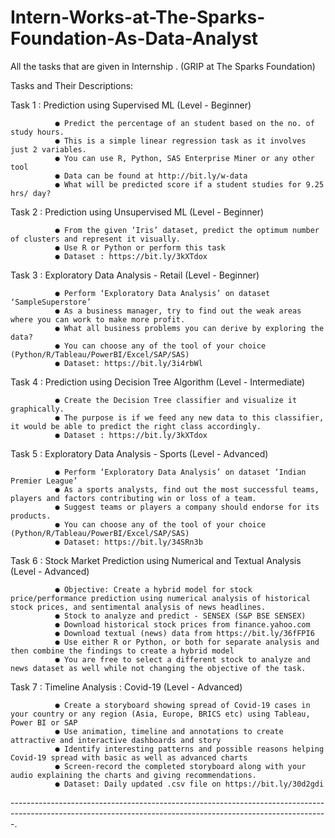 # Intern-Works-at-The-Sparks-Foundation-As-Data-Analyst
All the tasks that are given in Internship . (GRIP at The Sparks Foundation)

Tasks and Their Descriptions:

Task 1 :  Prediction using Supervised ML (Level - Beginner)

              ● Predict the percentage of an student based on the no. of study hours.
              ● This is a simple linear regression task as it involves just 2 variables.
              ● You can use R, Python, SAS Enterprise Miner or any other tool
              ● Data can be found at http://bit.ly/w-data
              ● What will be predicted score if a student studies for 9.25 hrs/ day?

Task 2 :  Prediction using Unsupervised ML (Level - Beginner)

              ● From the given ‘Iris’ dataset, predict the optimum number of clusters and represent it visually.
              ● Use R or Python or perform this task
              ● Dataset : https://bit.ly/3kXTdox

Task 3 :   Exploratory Data Analysis - Retail (Level - Beginner)

              ● Perform ‘Exploratory Data Analysis’ on dataset ‘SampleSuperstore’
              ● As a business manager, try to find out the weak areas where you can work to make more profit.
              ● What all business problems you can derive by exploring the data?
              ● You can choose any of the tool of your choice (Python/R/Tableau/PowerBI/Excel/SAP/SAS)
              ● Dataset: https://bit.ly/3i4rbWl

Task 4 :    Prediction using Decision Tree Algorithm (Level - Intermediate)

              ● Create the Decision Tree classifier and visualize it graphically.
              ● The purpose is if we feed any new data to this classifier, it would be able to predict the right class accordingly.
              ● Dataset : https://bit.ly/3kXTdox

Task 5 :    Exploratory Data Analysis - Sports (Level - Advanced)

              ● Perform ‘Exploratory Data Analysis’ on dataset ‘Indian Premier League’
              ● As a sports analysts, find out the most successful teams, players and factors contributing win or loss of a team.
              ● Suggest teams or players a company should endorse for its products.
              ● You can choose any of the tool of your choice (Python/R/Tableau/PowerBI/Excel/SAP/SAS)
              ● Dataset: https://bit.ly/34SRn3b

Task 6 :    Stock Market Prediction using Numerical and Textual Analysis (Level - Advanced)

              ● Objective: Create a hybrid model for stock price/performance prediction using numerical analysis of historical stock prices, and sentimental analysis of news headlines.
              ● Stock to analyze and predict - SENSEX (S&P BSE SENSEX)
              ● Download historical stock prices from finance.yahoo.com
              ● Download textual (news) data from https://bit.ly/36fFPI6
              ● Use either R or Python, or both for separate analysis and then combine the findings to create a hybrid model
              ● You are free to select a different stock to analyze and news dataset as well while not changing the objective of the task.

Task 7 :    Timeline Analysis : Covid-19 (Level - Advanced)

              ● Create a storyboard showing spread of Covid-19 cases in your country or any region (Asia, Europe, BRICS etc) using Tableau, Power BI or SAP
              ● Use animation, timeline and annotations to create attractive and interactive dashboards and story
              ● Identify interesting patterns and possible reasons helping Covid-19 spread with basic as well as advanced charts
              ● Screen-record the completed storyboard along with your audio explaining the charts and giving recommendations.
              ● Dataset: Daily updated .csv file on https://bit.ly/30d2gdi

-------------------------------------------------------------------------------------------------------------------------------------------------------------.
